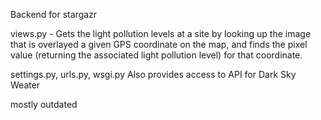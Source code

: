 Backend for stargazr

views.py - Gets the light pollution levels at a site by looking up the image that is overlayed a given GPS coordinate on the map, and finds the pixel value (returning the associated light pollution level) for that coordinate.

settings.py, urls.py, wsgi.py Also provides access to API for Dark Sky Weater

mostly outdated
